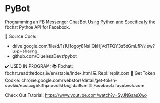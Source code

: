 # PyBot

Programming an FB Messenger Chat Bot Using Python and Specifically the fbchat Python API for Facebook. 

🔎 Source Code: 
- drive.google.com/file/d/1s1U1ogoy8NsIIQbHjVdTPQY3s5dGmLfP/view?usp=sharing
- github.com/CluelessDevz/pybot

✔️ USED IN PROGRAM: 
📚 Fbchat: fbchat.readthedocs.io/en/stable/index.html
💻 Repl: replit.com
📁 Get Token Cookie: chrome.google.com/webstore/detail/get-token-cookie/naciaagbkifhpnoodlkhbejjldaiffcm
🌐 Facebook: facebook.com

Check Out Tutorial: https://www.youtube.com/watch?v=SyJNGsasXwo





